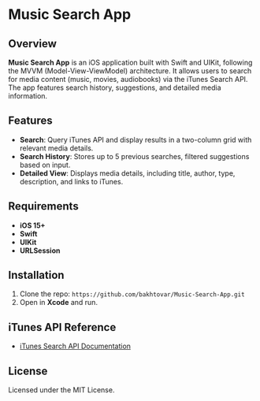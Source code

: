 # Music Search App

## Overview
**Music Search App** is an iOS application built with Swift and UIKit, following the MVVM (Model-View-ViewModel) architecture. It allows users to search for media content (music, movies, audiobooks) via the iTunes Search API. The app features search history, suggestions, and detailed media information.

## Features
- **Search**: Query iTunes API and display results in a two-column grid with relevant media details.
- **Search History**: Stores up to 5 previous searches, filtered suggestions based on input.
- **Detailed View**: Displays media details, including title, author, type, description, and links to iTunes.

## Requirements
- **iOS 15+**
- **Swift**
- **UIKit**
- **URLSession**

## Installation
1. Clone the repo: `https://github.com/bakhtovar/Music-Search-App.git`
2. Open in **Xcode** and run.

## iTunes API Reference
- [iTunes Search API Documentation](https://affiliate.itunes.apple.com/resources/documentation/itunes-store-web-service-search-api/)

## License
Licensed under the MIT License.
